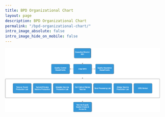 ```yaml
---
title: BPD Organizational Chart
layout: page
description: BPD Organizational Chart
permalink: "/bpd-organizational-chart/"
intro_image_absolute: false
intro_image_hide_on_mobile: false
---
```

![Accounting Services](/images/bpd-organogram.png)


